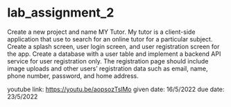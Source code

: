 # lab_assignment_2

Create a new project and name MY Tutor. My tutor is a client-side application that use to search for 
an online tutor for a particular subject. Create a splash screen, user login screen, and user registration 
screen for the app. Create a database with a user table and implement a backend API service for user 
registration only. The registration page should include image uploads and other users’ registration 
data such as email, name, phone number, password, and home address.

youtube link: https://youtu.be/aopsozTslMo
given date: 16/5/2022
due date: 23/5/2022
